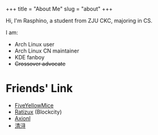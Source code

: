 +++
title = "About Me"
slug = "about"
+++

Hi, I'm Rasphino, a student from ZJU CKC, majoring in CS. 

I am:
- Arch Linux user
- Arch Linux CN maintainer
- KDE fanboy
- ~~Crossover advocate~~


# Friends' Link
- [FiveYellowMice](https://fiveyellowmice.com/)
- [Ratizux](https://ratizux.github.io/) (Blockcity)
- [Axionl](https://axionl.me/)
- [清浔](http://cmath.cc/)